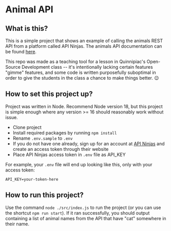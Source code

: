 # Animal API

## What is this?

This is a simple project that shows an example of calling the animals REST API from a platform called API Ninjas.
The animals API documentation can be found [here](https://api-ninjas.com/api/animals).

This repo was made as a teaching tool for a lesson in Quinnipiac's Open-Source Development class -- it's intentionally lacking certain features "gimme" features, and some code is written purposefully suboptimal in order to give the students in the class a chance to make things better. :wink:

## How to set this project up?

Project was written in Node.
Recommend Node version 18, but this project is simple enough where any version >= 16 should reasonably work without issue.

- Clone project
- Install required packages by running `npm install`
- Rename `.env.sample` to `.env`
- If you do not have one already, sign up for an account at [API Ninjas](https://api-ninjas.com) and create an access token through their website
- Place API Ninjas access token in `.env` file as API_KEY

For example, your `.env` file will end up looking like this, only with your access token:
```
API_KEY=your-token-here
```

## How to run this project?

Use the command `node ./src/index.js` to run the project (or you can use the shortcut `npm run start`).
If it ran successfully, you should output containing a list of animal names from the API that have "cat" somewhere in their name.

